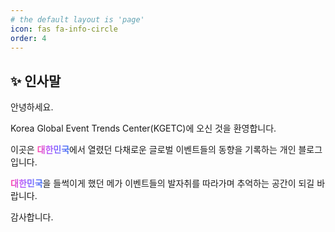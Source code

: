 ```yaml
---
# the default layout is 'page'
icon: fas fa-info-circle
order: 4
---
```

## ✨ 인사말
안녕하세요.

Korea Global Event Trends Center(KGETC)에 오신 것을 환영합니다.

이곳은 <span style="background: text linear-gradient(to right, #FF43A8, #BE5DFA, #776CFF, #4172F2); font-weight: bold; -webkit-background-clip: text; -webkit-text-fill-color: transparent;">대한민국</span>에서 열렸던 다채로운 글로벌 이벤트들의 동향을 기록하는 개인 블로그입니다.

<span style="background: text linear-gradient(to right, #FF43A8, #BE5DFA, #776CFF, #4172F2); font-weight: bold; -webkit-background-clip: text; -webkit-text-fill-color: transparent;">대한민국</span>을 들썩이게 했던 메가 이벤트들의 발자취를 따라가며 추억하는 공간이 되길 바랍니다.

감사합니다.
